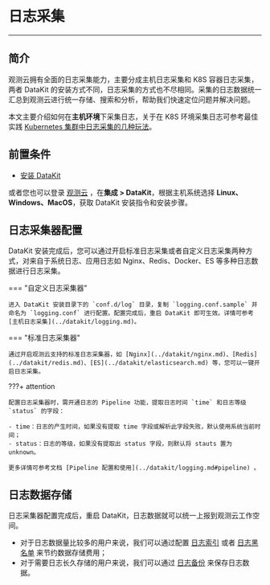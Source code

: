 # 日志采集
---

## 简介

观测云拥有全面的日志采集能力，主要分成主机日志采集和 K8S 容器日志采集，两者 DataKit 的安装方式不同，日志采集的方式也不尽相同。采集的日志数据统一汇总到观测云进行统一存储、搜索和分析，帮助我们快速定位问题并解决问题。

本文主要介绍如何在**主机环境**下采集日志，关于在 K8S 环境采集日志可参考最佳实践 [Kubernetes 集群中日志采集的几种玩法](../best-practices/cloud-native/k8s-logs.md)。

## 前置条件

-  [安装 DataKit](../datakit/datakit-install.md) 

或者您也可以登录 [观测云](https://auth.guance.com/login/pwd) ，在**集成 > DataKit**，根据主机系统选择 **Linux、Windows、MacOS**，获取 DataKit 安装指令和安装步骤。

## 日志采集器配置

DataKit 安装完成后，您可以通过开启标准日志采集或者自定义日志采集两种方式，对来自于系统日志、应用日志如 Nginx、Redis、Docker、ES 等多种日志数据进行日志采集。

=== "自定义日志采集器"

    进入 DataKit 安装目录下的 `conf.d/log` 目录，复制 `logging.conf.sample` 并命名为 `logging.conf` 进行配置。配置完成后，重启 DataKit 即可生效。详情可参考[主机日志采集](../datakit/logging.md)。

=== "标准日志采集器"

    通过开启观测云支持的标准日志采集器，如 [Nginx](../datakit/nginx.md)、[Redis](../datakit/redis.md)、[ES](../datakit/elasticsearch.md) 等，您可以一键开启日志采集。

???+ attention

    配置日志采集器时，需开通日志的 Pipeline 功能，提取日志时间 `time` 和日志等级 `status` 的字段：
    
    - time：日志的产生时间，如果没有提取 time 字段或解析此字段失败，默认使用系统当前时间；
    - status：日志的等级，如果没有提取出 status 字段，则默认将 stauts 置为 unknown。
    
    更多详情可参考文档 [Pipeline 配置和使用](../datakit/logging.md#pipeline) 。



## 日志数据存储

日志采集器配置完成后，重启 DataKit，日志数据就可以统一上报到观测云工作空间。

- 对于日志数据量比较多的用户来说，我们可以通过配置 [日志索引](multi-index.md) 或者 [日志黑名单](blacklist.md) 来节约数据存储费用；
- 对于需要日志长久存储的用户来说，我们可以通过 [日志备份](backup.md) 来保存日志数据。

